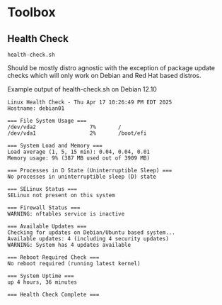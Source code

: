 # Toolbox

## Health Check
`health-check.sh`

Should be mostly distro agnostic with the exception of package update checks which will only work on Debian and Red Hat based distros.


Example output of health-check.sh on Debian 12.10

```
Linux Health Check - Thu Apr 17 10:26:49 PM EDT 2025
Hostname: debian01

=== File System Usage ===
/dev/vda2                 7%       /
/dev/vda1                 2%       /boot/efi

=== System Load and Memory ===
Load average (1, 5, 15 min): 0.04, 0.04, 0.01
Memory usage: 9% (387 MB used out of 3909 MB)

=== Processes in D State (Uninterruptible Sleep) ===
No processes in uninterruptible sleep (D) state

=== SELinux Status ===
SELinux not present on this system

=== Firewall Status ===
WARNING: nftables service is inactive

=== Available Updates ===
Checking for updates on Debian/Ubuntu based system...
Available updates: 4 (including 4 security updates)
WARNING: System has 4 updates available

=== Reboot Required Check ===
No reboot required (running latest kernel)

=== System Uptime ===
up 4 hours, 36 minutes

=== Health Check Complete ===
```
